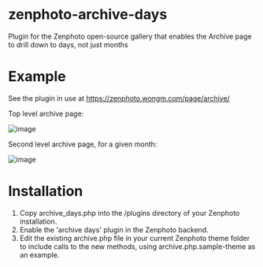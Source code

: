 # zenphoto-archive-days
Plugin for the Zenphoto open-source gallery that enables the Archive page to drill down to days, not just months

# Example
See the plugin in use at https://zenphoto.wongm.com/page/archive/

Top level archive page:

![image](https://user-images.githubusercontent.com/916546/35543763-0527ff88-05bb-11e8-9b6c-98cc9d62ab1d.png)

Second level archive page, for a given month:

![image](https://user-images.githubusercontent.com/916546/35543766-0b94de18-05bb-11e8-9439-82ab43ecdc21.png)


# Installation

1. Copy archive_days.php into the /plugins directory of your Zenphoto installation.
2. Enable the 'archive days' plugin in the Zenphoto backend.
3. Edit the existing archive.php file in your current Zenphoto theme folder to include calls to the new methods, using archive.php.sample-theme as an example.
